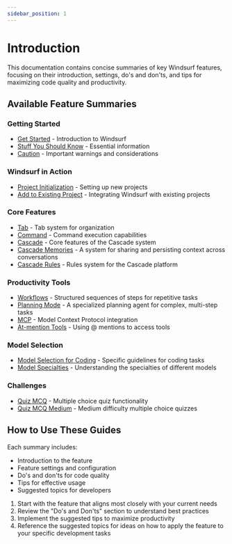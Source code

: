 ```yaml
---
sidebar_position: 1
---
```


# Introduction

This documentation contains concise summaries of key Windsurf features, focusing on their introduction, settings, do's and don'ts, and tips for maximizing code quality and productivity.

## Available Feature Summaries

### Getting Started
- [Get Started](./get-started) - Introduction to Windsurf
- [Stuff You Should Know](./stuff-you-should-know) - Essential information
- [Caution](./caution) - Important warnings and considerations

### Windsurf in Action
- [Project Initialization](./windsurf-in-actions/project-initialization) - Setting up new projects
- [Add to Existing Project](./windsurf-in-actions/add-to-existing-project) - Integrating Windsurf with existing projects

### Core Features
- [Tab](./core-features/tab) - Tab system for organization
- [Command](./core-features/command) - Command execution capabilities
- [Cascade](./core-features/cascade) - Core features of the Cascade system
- [Cascade Memories](./core-features/cascade-memories) - A system for sharing and persisting context across conversations
- [Cascade Rules](./core-features/cascade-rules) - Rules system for the Cascade platform

### Productivity Tools
- [Workflows](./productivity-tools/workflows) - Structured sequences of steps for repetitive tasks
- [Planning Mode](./productivity-tools/planning-mode) - A specialized planning agent for complex, multi-step tasks
- [MCP](./productivity-tools/mcp) - Model Context Protocol integration
- [At-mention Tools](./productivity-tools/at-mention-tools) - Using @ mentions to access tools

### Model Selection
- [Model Selection for Coding](./model-selection/model-selection-coding) - Specific guidelines for coding tasks
- [Model Specialties](./model-selection/model-specialties-specialty) - Understanding the specialties of different models

### Challenges
- [Quiz MCQ](./challenges/quiz-mcq) - Multiple choice quiz functionality
- [Quiz MCQ Medium](./challenges/quiz-mcq-medium) - Medium difficulty multiple choice quizzes



## How to Use These Guides

Each summary includes:
- Introduction to the feature
- Feature settings and configuration
- Do's and don'ts for code quality
- Tips for effective usage
- Suggested topics for developers

1. Start with the feature that aligns most closely with your current needs
2. Review the "Do's and Don'ts" section to understand best practices
3. Implement the suggested tips to maximize productivity
4. Reference the suggested topics for ideas on how to apply the feature to your specific development tasks
